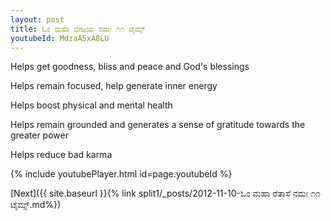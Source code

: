 ```yaml
---
layout: post
title: ಓಂ ಮಹಾ ಭೀಜಯ ನಮಃ ೧೧ ಟೈಮ್ಸ್
youtubeId: MdzaA5xA8LU
---
```

 
 
Helps get goodness, bliss and peace and God's blessings
 
Helps remain focused, help generate inner energy 
 
Helps boost physical and mental health 
 
Helps remain grounded and generates a sense of gratitude towards the greater power 
 
Helps reduce bad karma
 
 
 
 


{% include youtubePlayer.html id=page.youtubeId %}
 
[Next]({{ site.baseurl }}{% link  split1/_posts/2012-11-10-ಓಂ ಮಹಾ ರೆತಾಸೆ ನಮಃ ೧೧ ಟೈಮ್ಸ್.md%})
 
